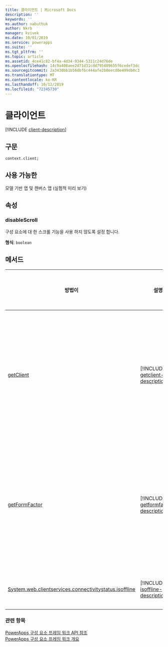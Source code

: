 ```yaml
---
title: 클라이언트 | Microsoft Docs
description: ''
keywords: ''
ms.author: nabuthuk
author: Nkrb
manager: kvivek
ms.date: 10/01/2019
ms.service: powerapps
ms.suite: ''
ms.tgt_pltfrm: ''
ms.topic: article
ms.assetid: 4ce41c82-bf4a-4d34-9344-5311c24d76de
ms.openlocfilehash: 14c9a408aee2d71d31cdd795489655f6cedef3dc
ms.sourcegitcommit: 2a3430bb1b56dbf6c444afe2b8eecd0e499db0c3
ms.translationtype: MT
ms.contentlocale: ko-KR
ms.lasthandoff: 10/12/2019
ms.locfileid: "72345730"
---
```

# <a name="client"></a>클라이언트

[!INCLUDE [client-description](includes/client-description.md)]

## <a name="syntax"></a>구문

`context.client;`

## <a name="available-for"></a>사용 가능한 

모델 기반 앱 및 캔버스 앱 (실험적 미리 보기)

## <a name="properties"></a>속성

### <a name="disablescroll"></a>disableScroll

구성 요소에 대 한 스크롤 기능을 사용 하지 않도록 설정 합니다.

**형식**: `boolean`

## <a name="methods"></a>메서드

|방법이 | 설명 |사용 가능한|
| ------------- |-------------|------|
|[getClient](client/getclient.md)|[!INCLUDE [getclient-description](client/includes/getclient-description.md)]|모델 기반 앱 및 캔버스 앱 (실험적 미리 보기)|
|[getFormFactor](client/getformfactor.md)|[!INCLUDE [getformfactor-description](client/includes/getformfactor-description.md)]|모델 기반 앱 및 캔버스 앱 (실험적 미리 보기)|
|[System.web.clientservices.connectivitystatus.isoffline](client/isoffline.md)|[!INCLUDE [isoffline-description](client/includes/isoffline-description.md)]|모델 기반 앱|

### <a name="related-topics"></a>관련 항목

[PowerApps 구성 요소 프레임 워크 API 참조](../reference/index.md)<br/>
[PowerApps 구성 요소 프레임 워크 개요](../overview.md)